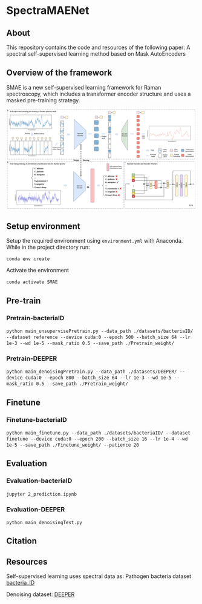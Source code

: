 # SpectraMAENet
## About
This repository contains the code and resources of the following paper:
A spectral self-supervised learning method based on Mask AutoEncoders

## Overview of the framework
SMAE is a new self-supervised learning framework for Raman spectroscopy, which includes a transformer encoder structure and uses a masked pre-training strategy.

<p align="center">
<img  src="SMAE.jpg"> 
</p>

## **Setup environment**
Setup the required environment using `environment.yml` with Anaconda. While in the project directory run:

    conda env create
    
Activate the environment

    conda activate SMAE

## **Pre-train**
### Pretrain-bacteriaID
    python main_unsupervisePretrain.py --data_path ./datasets/bacteriaID/ --dataset reference --device cuda:0 --epoch 500 --batch_size 64 --lr 1e-3 --wd 1e-5 --mask_ratio 0.5 --save_path ./Pretrain_weight/

### Pretrain-DEEPER
    python main_denoisingPretrain.py --data_path ./datasets/DEEPER/ --device cuda:0 --epoch 800 --batch_size 64 --lr 1e-3 --wd 1e-5 --mask_ratio 0.5 --save_path ./Pretrain_weight/

## **Finetune**
### Finetune-bacteriaID
    python main_finetune.py --data_path ./datasets/bacteriaID/ --dataset finetune --device cuda:0 --epoch 200 --batch_size 16 --lr 1e-4 --wd 1e-5 --save_path ./Finetune_weight/ --patience 20

## **Evaluation**
### Evaluation-bacteriaID
    jupyter 2_prediction.ipynb
### Evaluation-DEEPER
    python main_denoisingTest.py
## Citation


## Resources
Self-supervised learning uses spectral data as: Pathogen bacteria dataset [bacteria_ID](https://www.dropbox.com/scl/fo/fb29ihfnvishuxlnpgvhg/AJToUtts-vjYdwZGeqK4k-Y?rlkey=r4p070nsuei6qj3pjp13nwf6l&e=1&dl=0)

Denoising dataset: [DEEPER](https://emckclac-my.sharepoint.com/:f:/g/personal/k1919691_kcl_ac_uk/EqZaY-_FrGdImybIGuMCvb8Bo_YD1Bc9ATBxbLxdDIv0RA?e=5%3aHhLp91&fromShare=true&at=9)
